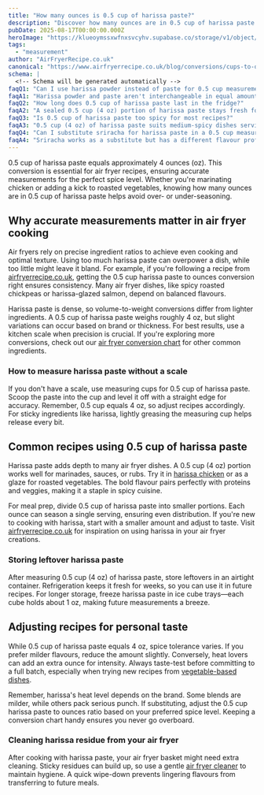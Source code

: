 ```yaml
---
title: "How many ounces is 0.5 cup of harissa paste?"
description: "Discover how many ounces are in 0.5 cup of harissa paste with our simple conversion guide—perfect for air fryer recipes!"
pubDate: 2025-08-17T00:00:00.000Z
heroImage: "https://klueoymssxwfnxsvcyhv.supabase.co/storage/v1/object/public/Shmucket/how-many-ounces-is-0-5-cup-of-harissa-paste.webp"
tags:
  - "measurement"
author: "AirFryerRecipe.co.uk"
canonical: "https://www.airfryerrecipe.co.uk/blog/conversions/cups-to-ounces/how-many-ounces-is-0-5-cup-of-harissa-paste"
schema: |
  <!-- Schema will be generated automatically -->
faqQ1: "Can I use harissa powder instead of paste for 0.5 cup measurements?"
faqA1: "Harissa powder and paste aren't interchangeable in equal amounts. For 0.5 cup of harissa paste (4 oz), you'd need about 2-3 tablespoons of powder mixed with oil or water. Adjust to taste, as powder tends to be more concentrated."
faqQ2: "How long does 0.5 cup of harissa paste last in the fridge?"
faqA2: "A sealed 0.5 cup (4 oz) portion of harissa paste stays fresh for 3-4 weeks refrigerated. For longer storage, freeze it in smaller portions. Always check for mould or off smells before use."
faqQ3: "Is 0.5 cup of harissa paste too spicy for most recipes?"
faqA3: "0.5 cup (4 oz) of harissa paste suits medium-spicy dishes serving 4-6 people. For milder results, reduce to 2-3 oz or mix with yogurt or tomato paste to temper the heat."
faqQ4: "Can I substitute sriracha for harissa paste in a 0.5 cup measurement?"
faqA4: "Sriracha works as a substitute but has a different flavour profile. Use slightly less (about 3 oz) for 0.5 cup harissa paste, as sriracha is thinner and more vinegar-forward. Adjust other seasonings accordingly."
---
```

<p>0.5 cup of harissa paste equals approximately 4 ounces (oz). This conversion is essential for air fryer recipes, ensuring accurate measurements for the perfect spice level. Whether you're marinating chicken or adding a kick to roasted vegetables, knowing how many ounces are in 0.5 cup of harissa paste helps avoid over- or under-seasoning.</p>  

<h2>Why accurate measurements matter in air fryer cooking</h2>  
<p>Air fryers rely on precise ingredient ratios to achieve even cooking and optimal texture. Using too much harissa paste can overpower a dish, while too little might leave it bland. For example, if you're following a recipe from <a href=https://www.airfryerrecipe.co.uk/recipes>airfryerrecipe.co.uk</a>, getting the 0.5 cup harissa paste to ounces conversion right ensures consistency. Many air fryer dishes, like spicy roasted chickpeas or harissa-glazed salmon, depend on balanced flavours.</p>  
<p>Harissa paste is dense, so volume-to-weight conversions differ from lighter ingredients. A 0.5 cup of harissa paste weighs roughly 4 oz, but slight variations can occur based on brand or thickness. For best results, use a kitchen scale when precision is crucial. If you're exploring more conversions, check out our <a href=https://www.airfryerrecipe.co.uk/air-fryer-conversion-chart>air fryer conversion chart</a> for other common ingredients.</p>  

<h3>How to measure harissa paste without a scale</h3>  
<p>If you don't have a scale, use measuring cups for 0.5 cup of harissa paste. Scoop the paste into the cup and level it off with a straight edge for accuracy. Remember, 0.5 cup equals 4 oz, so adjust recipes accordingly. For sticky ingredients like harissa, lightly greasing the measuring cup helps release every bit.</p>  

<h2>Common recipes using 0.5 cup of harissa paste</h2>  
<p>Harissa paste adds depth to many air fryer dishes. A 0.5 cup (4 oz) portion works well for marinades, sauces, or rubs. Try it in <a href=https://www.airfryerrecipe.co.uk/recipe-category/chicken>harissa chicken</a> or as a glaze for roasted vegetables. The bold flavour pairs perfectly with proteins and veggies, making it a staple in spicy cuisine.</p>  
<p>For meal prep, divide 0.5 cup of harissa paste into smaller portions. Each ounce can season a single serving, ensuring even distribution. If you're new to cooking with harissa, start with a smaller amount and adjust to taste. Visit <a href=https://www.airfryerrecipe.co.uk>airfryerrecipe.co.uk</a> for inspiration on using harissa in your air fryer creations.</p>  

<h3>Storing leftover harissa paste</h3>  
<p>After measuring 0.5 cup (4 oz) of harissa paste, store leftovers in an airtight container. Refrigeration keeps it fresh for weeks, so you can use it in future recipes. For longer storage, freeze harissa paste in ice cube trays—each cube holds about 1 oz, making future measurements a breeze.</p>  

<h2>Adjusting recipes for personal taste</h2>  
<p>While 0.5 cup of harissa paste equals 4 oz, spice tolerance varies. If you prefer milder flavours, reduce the amount slightly. Conversely, heat lovers can add an extra ounce for intensity. Always taste-test before committing to a full batch, especially when trying new recipes from <a href=https://www.airfryerrecipe.co.uk/recipe-category/vegetables>vegetable-based dishes</a>.</p>  
<p>Remember, harissa's heat level depends on the brand. Some blends are milder, while others pack serious punch. If substituting, adjust the 0.5 cup harissa paste to ounces ratio based on your preferred spice level. Keeping a conversion chart handy ensures you never go overboard.</p>  

<h3>Cleaning harissa residue from your air fryer</h3>  
<p>After cooking with harissa paste, your air fryer basket might need extra cleaning. Sticky residues can build up, so use a gentle <a href=https://www.airfryerrecipe.co.uk/air-fryer-cleaner>air fryer cleaner</a> to maintain hygiene. A quick wipe-down prevents lingering flavours from transferring to future meals.</p>
